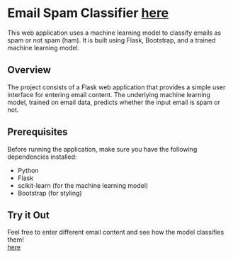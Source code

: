 # Email Spam Classifier  [here]([https://your-deployed-app-url.com/](https://spam-check-b01h.onrender.com))

This web application uses a machine learning model to classify emails as spam or not spam (ham). It is built using Flask, Bootstrap, and a trained machine learning model.

## Overview

The project consists of a Flask web application that provides a simple user interface for entering email content. The underlying machine learning model, trained on email data, predicts whether the input email is spam or not.

## Prerequisites

Before running the application, make sure you have the following dependencies installed:

- Python
- Flask
- scikit-learn (for the machine learning model)
- Bootstrap (for styling)

## Try it Out
Feel free to enter different email content and see how the model classifies them!  
 [here]([https://your-deployed-app-url.com/](https://spam-check-b01h.onrender.com)https://spam-check-b01h.onrender.com)
